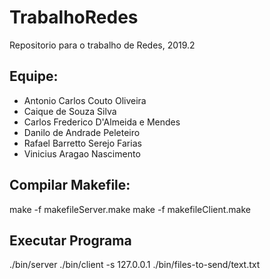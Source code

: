 # TrabalhoRedes
Repositorio para o trabalho de Redes, 2019.2

## Equipe:
- Antonio Carlos Couto Oliveira
- Caique de Souza Silva
- Carlos Frederico D'Almeida e Mendes
- Danilo de Andrade Peleteiro
- Rafael Barretto Serejo Farias
- Vinicius Aragao Nascimento

## Compilar Makefile:
make -f makefileServer.make
make -f makefileClient.make

## Executar Programa
./bin/server
./bin/client -s 127.0.0.1 ./bin/files-to-send/text.txt
